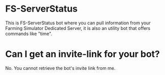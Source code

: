 # FS-ServerStatus

This is FS-ServerStatus bot where you can pull information from your Farming Simulator Dedicated Server,
it is also an utility bot that offers commands like "time".

# Can I get an invite-link for your bot?

No. You cannot retrieve the bot's invite link from me.

